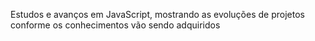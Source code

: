 Estudos e avanços em JavaScript, mostrando as evoluções de projetos conforme os conhecimentos vão sendo adquiridos
